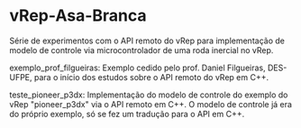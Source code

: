 # vRep-Asa-Branca
Série de experimentos com o API remoto do vRep para implementação de modelo de controle via microcontrolador de uma roda inercial no vRep.


exemplo_prof_filgueiras: Exemplo cedido pelo prof. Daniel Filgueiras, DES-UFPE, para o início dos estudos sobre o API remoto do vRep em C++.

teste_pioneer_p3dx: Implementação do modelo de controle do exemplo do vRep "pioneer_p3dx" via o API remoto em C++. O modelo de controle já era do próprio exemplo, só se fez um tradução para o API em C++.
